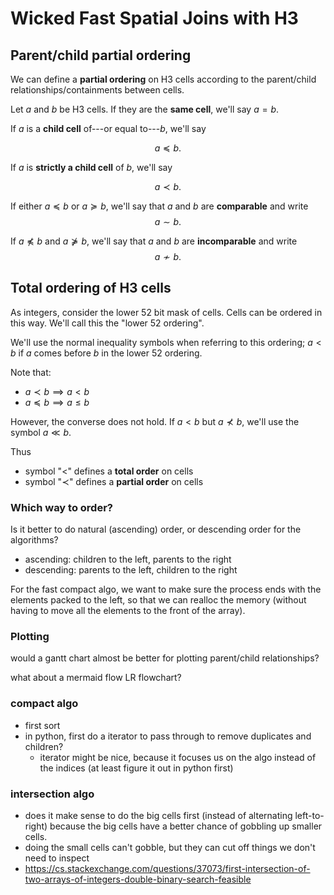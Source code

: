 # Wicked Fast Spatial Joins with H3

## Parent/child partial ordering

We can define a **partial ordering** on H3 cells according to the parent/child
relationships/containments between cells.

Let $a$ and $b$ be H3 cells. If they are the **same cell**, we'll say $a = b$.

If $a$ is a **child cell** of---or equal to---$b$, we'll say

$$
a \preceq b.
$$

If $a$ is **strictly a child cell** of $b$, we'll say

$$
a \prec b.
$$

If either $a \preceq b$ or $a \succeq b$, we'll say that $a$ and $b$ are **comparable** and write
$$
a \sim b.
$$

If $a \npreceq b$ and $a \nsucceq b$, we'll say that $a$ and $b$ are **incomparable** and write
$$
a \nsim b.
$$

## Total ordering of H3 cells

As integers, consider the lower 52 bit mask of cells.
Cells can be ordered in this way.
We'll call this the "lower 52 ordering".

We'll use the normal inequality symbols when referring to this ordering;
$a < b$ if $a$ comes before $b$ in the lower 52 ordering.

Note that:

- $a \prec b \implies a < b$ 
- $a \preceq b \implies a \leq b$

However, the converse does not hold.
If $a < b$ but $a \nprec b$, we'll use the symbol $a \ll b$.

Thus

- symbol "$<$" defines a **total order** on cells
- symbol "$\prec$" defines a **partial order** on cells

### Which way to order?

Is it better to do natural (ascending) order, or descending order
for the algorithms?

- ascending: children to the left, parents to the right
- descending: parents to the left, children to the right

For the fast compact algo, we want to make sure the process
ends with the elements packed to the left, so that we can
realloc the memory (without having to move all the elements to the front of the array).

### Plotting

would a gantt chart almost be better for plotting parent/child
relationships?

what about a mermaid flow LR flowchart?

### compact algo

- first sort
- in python, first do a iterator to pass through to remove duplicates and children?
    -  iterator might be nice, because it focuses us on the algo instead of the indices (at least figure it out in python first)

### intersection algo

- does it make sense to do the big cells first (instead of alternating left-to-right) because the big cells have a better chance of gobbling up smaller cells.
- doing the small cells can't gobble, but they can cut off things we don't need to inspect
- https://cs.stackexchange.com/questions/37073/first-intersection-of-two-arrays-of-integers-double-binary-search-feasible
